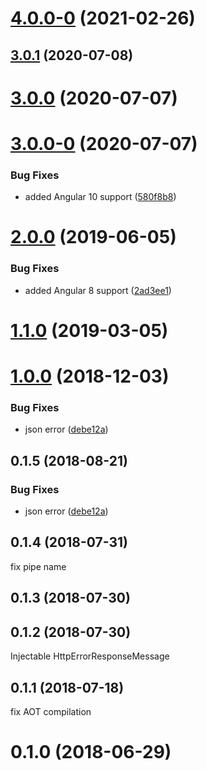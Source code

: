 # [4.0.0-0](https://github.com/LCGroupIT/angular-i18next-error-interceptor/compare/v3.0.1...v4.0.0-0) (2021-02-26)



## [3.0.1](https://github.com/LCGroupIT/angular-i18next-error-interceptor/compare/v3.0.0...v3.0.1) (2020-07-08)



# [3.0.0](https://github.com/LCGroupIT/angular-i18next-error-interceptor/compare/v3.0.0-0...v3.0.0) (2020-07-07)



# [3.0.0-0](https://github.com/LCGroupIT/angular-i18next-error-interceptor/compare/v2.0.0...v3.0.0-0) (2020-07-07)


### Bug Fixes

* added Angular 10 support ([580f8b8](https://github.com/LCGroupIT/angular-i18next-error-interceptor/commit/580f8b8e006331bed0494fd36ae4fe1b8043221b))



# [2.0.0](https://github.com/LCGroupIT/angular-i18next-error-interceptor/compare/v1.1.0...v2.0.0) (2019-06-05)


### Bug Fixes

* added Angular 8 support ([2ad3ee1](https://github.com/LCGroupIT/angular-i18next-error-interceptor/commit/2ad3ee1))



# [1.1.0](https://github.com/LCGroupIT/angular-i18next-error-interceptor/compare/v1.0.0...v1.1.0) (2019-03-05)



# [1.0.0](https://github.com/LCGroupIT/angular-i18next-error-interceptor/compare/v0.1.3...v1.0.0) (2018-12-03)


### Bug Fixes

* json error ([debe12a](https://github.com/LCGroupIT/angular-i18next-error-interceptor/commit/debe12a))



<a name="0.1.5"></a>
## 0.1.5 (2018-08-21)


### Bug Fixes

* json error ([debe12a](https://github.com/LCGroupIT/angular-i18next-error-interceptor/commit/debe12a))



<a name="0.1.4"></a>
## 0.1.4 (2018-07-31)
fix pipe name


<a name="0.1.3"></a>
## 0.1.3 (2018-07-30)



<a name="0.1.2"></a>
## 0.1.2 (2018-07-30)
Injectable HttpErrorResponseMessage


<a name="0.1.1"></a>
## 0.1.1 (2018-07-18)
fix AOT compilation


<a name="0.1.0"></a>
# 0.1.0 (2018-06-29)



